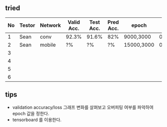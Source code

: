 ## tried
|  No | Testor  | Network | Valid Acc.|Test Acc.| Pred Acc.| epoch     | Learning Rate   | Batch | Optimizer  | Activation |win_stride|win_size  | time_shift|sample_rate  |back_vol.|back_freq.|dct_coef.|
|-----|---------|---------|----------|----------|----------|-----------|-----------------|-------|------------|------------|----------|----------|-----------|-------------|---------|----------|---------|
|  1  | Sean    |  conv   |  92.3%   |   91.6%  |   82%    | 9000,3000 | 0.001,0.0001    | 100   | Momentum   | Relu       | 10       |   30     | 100       |  16000      |  0.3    |  0.8     |   40    |
|  2  | Sean    |  mobile |  ?%      |   ?%     |   ?%     | 15000,3000| 0.001,0.0001    | 100   | RMSProp    | Relu       | 10       |   30     | 100       |  16000      |  0.3    |  0.9     |   40    |
|  3  |         |         |          |          |          |           |                 |       |            |            |          |          |           |  16000      |         |          |         |
|  4  |         |         |          |          |          |           |                 |       |            |            |          |          |           |  16000      |         |          |         |
|  5  |         |         |          |          |          |           |                 |       |            |            |          |          |           |  16000      |         |          |         |
|  6  |         |         |          |          |          |           |                 |       |            |            |          |          |           |  16000      |         |          |         |


## tips
- validation accuracy/loss 그래프 변화를 살펴보고 오버피팅 여부를 파악하여 epoch 값을 정한다.
- tensorboard 를 이용한다.
